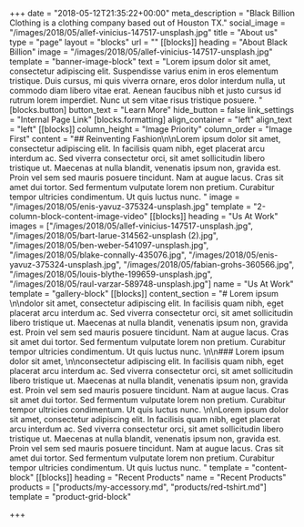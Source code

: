 +++
date = "2018-05-12T21:35:22+00:00"
meta_description = "Black Billion Clothing is a clothing company based out of Houston TX."
social_image = "/images/2018/05/allef-vinicius-147517-unsplash.jpg"
title = "About us"
type = "page"
layout = "blocks"
url = ""
[[blocks]]
heading = "About Black Billion"
image = "/images/2018/05/allef-vinicius-147517-unsplash.jpg"
template = "banner-image-block"
text = "Lorem ipsum dolor sit amet, consectetur adipiscing elit. Suspendisse varius enim in eros elementum tristique. Duis cursus, mi quis viverra ornare, eros dolor interdum nulla, ut commodo diam libero vitae erat. Aenean faucibus nibh et justo cursus id rutrum lorem imperdiet. Nunc ut sem vitae risus tristique posuere.  "
[blocks.button]
button_text = "Learn More"
hide_button = false
link_settings = "Internal Page Link"
[blocks.formatting]
align_container = "left"
align_text = "left"
[[blocks]]
column_height = "Image Priority"
column_order = "Image First"
content = "## Reinventing Fashion\n\nLorem ipsum dolor sit amet, consectetur adipiscing elit. In facilisis quam nibh, eget placerat arcu interdum ac. Sed viverra consectetur orci, sit amet sollicitudin libero tristique ut. Maecenas at nulla blandit, venenatis ipsum non, gravida est. Proin vel sem sed mauris posuere tincidunt. Nam at augue lacus. Cras sit amet dui tortor. Sed fermentum vulputate lorem non pretium. Curabitur tempor ultricies condimentum. Ut quis luctus nunc.  "
image = "/images/2018/05/enis-yavuz-375324-unsplash.jpg"
template = "2-column-block-content-image-video"
[[blocks]]
heading = "Us At Work"
images = ["/images/2018/05/allef-vinicius-147517-unsplash.jpg", "/images/2018/05/bart-larue-314562-unsplash (2).jpg", "/images/2018/05/ben-weber-541097-unsplash.jpg", "/images/2018/05/blake-connally-435076.jpg", "/images/2018/05/enis-yavuz-375324-unsplash.jpg", "/images/2018/05/fabian-grohs-360566.jpg", "/images/2018/05/louis-blythe-199659-unsplash.jpg", "/images/2018/05/raul-varzar-589748-unsplash.jpg"]
name = "Us At Work"
template = "gallery-block"
[[blocks]]
content_section = "# Lorem ipsum \n\ndolor sit amet, consectetur adipiscing elit. In facilisis quam nibh, eget placerat arcu interdum ac. Sed viverra consectetur orci, sit amet sollicitudin libero tristique ut. Maecenas at nulla blandit, venenatis ipsum non, gravida est. Proin vel sem sed mauris posuere tincidunt. Nam at augue lacus. Cras sit amet dui tortor. Sed fermentum vulputate lorem non pretium. Curabitur tempor ultricies condimentum. Ut quis luctus nunc.  \n\n### Lorem ipsum dolor sit amet, \n\nconsectetur adipiscing elit. In facilisis quam nibh, eget placerat arcu interdum ac. Sed viverra consectetur orci, sit amet sollicitudin libero tristique ut. Maecenas at nulla blandit, venenatis ipsum non, gravida est. Proin vel sem sed mauris posuere tincidunt. Nam at augue lacus. Cras sit amet dui tortor. Sed fermentum vulputate lorem non pretium. Curabitur tempor ultricies condimentum. Ut quis luctus nunc.  \n\nLorem ipsum dolor sit amet, consectetur adipiscing elit. In facilisis quam nibh, eget placerat arcu interdum ac. Sed viverra consectetur orci, sit amet sollicitudin libero tristique ut. Maecenas at nulla blandit, venenatis ipsum non, gravida est. Proin vel sem sed mauris posuere tincidunt. Nam at augue lacus. Cras sit amet dui tortor. Sed fermentum vulputate lorem non pretium. Curabitur tempor ultricies condimentum. Ut quis luctus nunc.  "
template = "content-block"
[[blocks]]
heading = "Recent Products"
name = "Recent Products"
products = ["products/my-accessory.md", "products/red-tshirt.md"]
template = "product-grid-block"

+++
